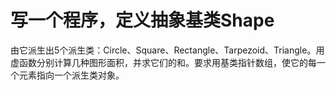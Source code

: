 # 写一个程序，定义抽象基类Shape

由它派生出5个派生类：Circle、Square、Rectangle、Tarpezoid、Triangle。用虚函数分别计算几种图形面积，并求它们的和。要求用基类指针数组，使它的每一个元素指向一个派生类对象。
